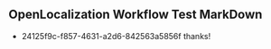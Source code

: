 ## OpenLocalization Workflow Test MarkDown

* 24125f9c-f857-4631-a2d6-842563a5856f 
thanks!



<!--HONumber=Jan16_HO2-->
